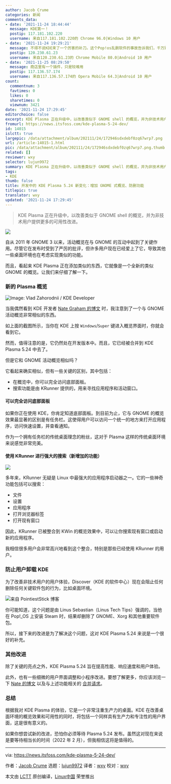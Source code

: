 ```yaml
---
author: Jacob Crume
categories: 新闻
comments_data:
- date: '2021-11-24 18:44:44'
  message: KDE第一！
  postip: 117.181.102.220
  username: 来自117.181.102.220的 Chrome 96.0|Windows 10 用户
- date: '2021-11-24 19:29:21'
  message: 不得不说KDE来了一个厉害的补刀。这个Pop!os乱删软件的事故告诉我们，千万别碰小作坊的linux发行版。
  postip: 120.230.61.23
  username: 来自120.230.61.23的 Chrome Mobile 80.0|Android 10 用户
- date: '2021-11-25 08:29:50'
  message: 商店里有一个插件，只是较难用
  postip: 117.136.57.174
  username: 来自117.136.57.174的 Opera Mobile 64.3|Android 10 用户
count:
  commentnum: 3
  favtimes: 0
  likes: 0
  sharetimes: 0
  viewnum: 3421
date: '2021-11-24 17:29:45'
editorchoice: false
excerpt: KDE Plasma 正在升级中，以改善类似于 GNOME shell 的概览，并为非技术用户提供更多的可用性改进。
fromurl: https://news.itsfoss.com/kde-plasma-5-24-dev/
id: 14015
islctt: true
largepic: /data/attachment/album/202111/24/172946sdxdebf0zq67wrp7.png
url: /article-14015-1.html
pic: /data/attachment/album/202111/24/172946sdxdebf0zq67wrp7.png.thumb.jpg
related: []
reviewer: wxy
selector: lujun9972
summary: KDE Plasma 正在升级中，以改善类似于 GNOME shell 的概览，并为非技术用户提供更多的可用性改进。
tags:
- KDE
thumb: false
title: 开发中的 KDE Plasma 5.24 新变化：增加 GNOME 式概览、防删功能
titlepic: true
translator: wxy
updated: '2021-11-24 17:29:45'
---
```



> 
> KDE Plasma 正在升级中，以改善类似于 GNOME shell 的概览，并为非技术用户提供更多的可用性改进。
> 
> 
> 


![](/data/attachment/album/202111/24/172946sdxdebf0zq67wrp7.png)


自从 2011 年 GNOME 3 以来，活动概览在与 GNOME 的互动中起到了关键作用。尽管它在发布时受到了严厉的批评，但许多用户现在已经爱上了它，导致其他一些桌面环境也在考虑实现类似的功能。


而且，看起来 KDE Plasma 正在添加类似的东西，它就像是一个全新的类似 GNOME 的概览。让我们来仔细了解一下。


### 新的 Plasma 概览


![Image: Vlad Zahorodnii / KDE Developer](/data/attachment/album/202111/24/172948k7kbpp4jbu77747u.png)


当我偶然看到 KDE 开发者 [Nate Graham 的博文](https://pointieststick.com/2021/11/19/this-week-in-kde-most-of-gnome-shell-in-the-overview-effect/) 时，我注意到了一个与 GNOME 活动概览非常相似的东西。


如上面的截图所示，当你在 KDE 上按 `Windows`/`Super` 键进入概览界面时，你就会看到它。


然而，值得注意的是，它仍然处在开发版本中。而且，它已经被合并到 KDE Plasma 5.24 中去了。


但是它和 GNOME 活动概览相似吗？


它看起来确实相似，但有一些关键的区别，其中包括：


* 在概览中，你可以完全访问底部面板。
* 搜索功能是由 KRunner 提供的，用来寻找应用程序和活动窗口。


#### 可以完全访问底部面板


如果你正在使用 KDE，你肯定知道底部面板。到目前为止，它与 GNOME 的概览效果最显著的区别是有任务栏。这使得用户可以访问一个统一的地方来打开应用程序，访问快速设置，并查看通知。


作为一个拥有任务栏的传统桌面理念的粉丝，这对于 Plasma 这样的传统桌面环境来说感觉非常完美。


#### 使用 KRunner 进行强大的搜索（新增加的功能）


![](/data/attachment/album/202111/24/172948k7kbpp4jbu77747u.png)


多年来，KRunner 无疑是 Linux 中最强大的应用程序启动器之一。它的一些神奇功能包括可以搜索：


* 文件
* 设置
* 应用程序
* 打开浏览器标签
* 打开现有窗口


因此，KRunner 已被整合到 KWin 的概览效果中，可以让你搜索现有窗口或启动新的应用程序。


我相信很多用户会非常高兴地看到这个整合，特别是那些已经使用 KRunner 的用户。


### 防止用户卸载 KDE


为了改善非技术用户的用户体验，Discover（KDE 的软件中心）现在会阻止任何删除任何关键软件包的行为，比如桌面环境。


![来自 PointiestStick 博客](/data/attachment/album/202111/24/172950d4pp4t4004b3tust.png)


你可能知道，这个问题是由 Linus Sebastian（Linus Tech Tips）强调的，当他在 Pop!\_OS 上安装 Steam 时，结果却删除了 GNOME、Xorg 和其他重要软件包。


所以，接下来的改进是为了解决这个问题，这对 KDE Plasma 5.24 来说是一个很好的补充。


### 其他改进


除了关键的亮点之外，KDE Plasma 5.24 旨在提高性能、响应速度和用户体验。


此外，也有一些细微的用户界面调整和小程序改进。要想了解更多，你应该浏览一下 [Nate 的博文](https://pointieststick.com/2021/11/19/this-week-in-kde-most-of-gnome-shell-in-the-overview-effect/) 以及与上述功能相关的 [合并请求](https://invent.kde.org/plasma/kwin/-/merge_requests/1688)。


### 总结


根据我对 KDE Plasma 的体验，它是一个非常注重生产力的桌面。KDE 在改善桌面环境的概览效果和可用性的同时，将包括一个同样具有生产力和专注性的用户界面，这是很有意义的。


如果你想尝试新的改进，恐怕你必须等待 Plasma 5.24 发布。虽然这对现在来说是要等待相当长的时间（2022 年 2 月），但我相信这将是值得的。




---


via: <https://news.itsfoss.com/kde-plasma-5-24-dev/>


作者：[Jacob Crume](https://news.itsfoss.com/author/jacob/) 选题：[lujun9972](https://github.com/lujun9972) 译者：[wxy](https://github.com/wxy) 校对：[wxy](https://github.com/wxy)


本文由 [LCTT](https://github.com/LCTT/TranslateProject) 原创编译，[Linux中国](https://linux.cn/) 荣誉推出